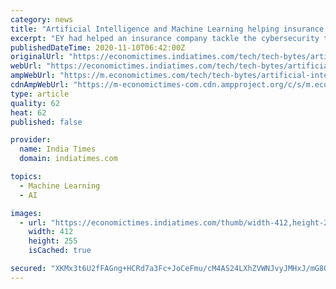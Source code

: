 ```yaml
---
category: news
title: "Artificial Intelligence and Machine Learning helping insurance companies with cybersecurity: EY"
excerpt: "EY had helped an insurance company tackle the cybersecurity threat and this could be replicated throughout the industry."
publishedDateTime: 2020-11-10T06:42:00Z
originalUrl: "https://economictimes.indiatimes.com/tech/tech-bytes/artificial-intelligence-and-machine-learning-helping-insurance-companies-with-cybersecurity-ey/articleshow/79145011.cms"
webUrl: "https://economictimes.indiatimes.com/tech/tech-bytes/artificial-intelligence-and-machine-learning-helping-insurance-companies-with-cybersecurity-ey/articleshow/79145011.cms"
ampWebUrl: "https://m.economictimes.com/tech/tech-bytes/artificial-intelligence-and-machine-learning-helping-insurance-companies-with-cybersecurity-ey/amp_articleshow/79145011.cms"
cdnAmpWebUrl: "https://m-economictimes-com.cdn.ampproject.org/c/s/m.economictimes.com/tech/tech-bytes/artificial-intelligence-and-machine-learning-helping-insurance-companies-with-cybersecurity-ey/amp_articleshow/79145011.cms"
type: article
quality: 62
heat: 62
published: false

provider:
  name: India Times
  domain: indiatimes.com

topics:
  - Machine Learning
  - AI

images:
  - url: "https://economictimes.indiatimes.com/thumb/width-412,height-255,imgsize-140439,msid-78635250/apple-could-be-launching-the-iphone-12-today-heres-whats-expected.jpg"
    width: 412
    height: 255
    isCached: true

secured: "XKMx3t6U2fFAGng+HCRd7a3Fc+JoCeFmu/cM4AS24LXhZVWNJvyJMHxJ/mG8OPLNSnpImbZtNegIEgprpdPOoqQbhPpcpgixH8qX5MTHGwuWAyATxPg3zKAVdVHUthnOxR3OjIcRgTiOf2D/HmmZ3ykfD2Twa1WpnfhjPbSMI0/2AcFTdnj3b64Kvf6F7rtBxrr/e79HbZNNGC1NhZJPshhZ+pSgPIoT3z1OA+NNouwVLTsk/6Jr96tvOS2eJsuPoI9YxW3Ux6nyRkvT78d9CaB7eYA/9m9MqsEWrT6xciKwsvSA7gU2trJWEKL0gxnbay9YKS7JcY/ruXkVZ5l+njVwOWmoZStVgoyKIMMlKkc=;8e8xErL9kRV65dOCO8vwIQ=="
---
```


